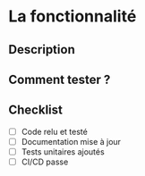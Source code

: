 #  La fonctionnalité

##  Description
<!-- Décris la fonctionnalité -->

##  Comment tester ?
<!-- Étapes de test pour valider -->

##  Checklist
- [ ] Code relu et testé
- [ ] Documentation mise à jour
- [ ] Tests unitaires ajoutés
- [ ] CI/CD passe 

